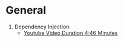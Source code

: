# General

1. Dependency Injection
    - [Youtube Video Duration 4:46 Minutes](https://www.youtube.com/watch?v=IKD2-MAkXyQ)
